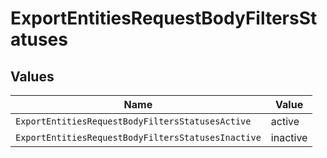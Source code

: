 # ExportEntitiesRequestBodyFiltersStatuses


## Values

| Name                                               | Value                                              |
| -------------------------------------------------- | -------------------------------------------------- |
| `ExportEntitiesRequestBodyFiltersStatusesActive`   | active                                             |
| `ExportEntitiesRequestBodyFiltersStatusesInactive` | inactive                                           |